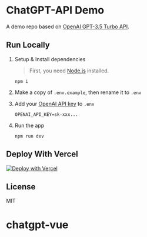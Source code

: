 # ChatGPT-API Demo

A demo repo based on [OpenAI GPT-3.5 Turbo API](https://platform.openai.com/docs/guides/chat).

## Run Locally

1. Setup & Install dependencies

    > First, you need [Node.js](https://nodejs.org/) installed.

    ```shell
    npm i
    ```

2. Make a copy of `.env.example`, then rename it to `.env`
3. Add your [OpenAI API key](https://platform.openai.com/account/api-keys) to `.env`
    ```
    OPENAI_API_KEY=sk-xxx...
    ```
4. Run the app
    ```shell
    npm run dev
    ```
    
## Deploy With Vercel

[![Deploy with Vercel](https://vercel.com/button)](https://vercel.com/new/clone?repository-url=https%3A%2F%2Fgithub.com%2Fddiu8081%2Fchatgpt-demo&env=OPENAI_API_KEY&envDescription=OpenAI%20API%20Key&envLink=https%3A%2F%2Fplatform.openai.com%2Faccount%2Fapi-keys)

## License

MIT
# chatgpt-vue
